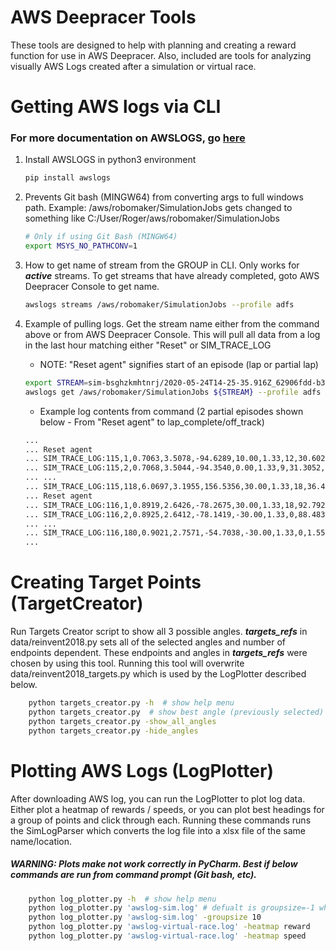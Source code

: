 # AWS Deepracer Tools
These tools are designed to help with planning and creating a reward function for use in AWS Deepracer.
Also, included are tools for analyzing visually AWS Logs created after a simulation or virtual race.

# Getting AWS logs via CLI
### For more documentation on AWSLOGS, go [here](https://github.com/jorgebastida/awslogs)

1. Install AWSLOGS in python3 environment
    ```bash
    pip install awslogs
    ```

2. Prevents Git bash (MINGW64) from converting args to full windows path. 
   Example: /aws/robomaker/SimulationJobs gets changed to something like 
   C:/User/Roger/aws/robomaker/SimulationJobs
    ```bash
    # Only if using Git Bash (MINGW64)
    export MSYS_NO_PATHCONV=1
    ```

3. How to get name of stream from the GROUP in CLI. Only works for __*active*__ streams. 
   To get streams that have already completed, goto AWS Deepracer Console to get name.
    ```bash
    awslogs streams /aws/robomaker/SimulationJobs --profile adfs
    ```

4. Example of pulling logs.  Get the stream name either from the command above or from AWS Deepracer Console. 
   This will pull all data from a log in the last hour matching either "Reset" or SIM_TRACE_LOG 
   * NOTE: "Reset agent" signifies start of an episode (lap or partial lap)
    ```bash
    export STREAM=sim-bsghzkmhtnrj/2020-05-24T14-25-35.916Z_62906fdd-b366-4702-b037-1f71fb05e422/SimulationApplicationLogs
    awslogs get /aws/robomaker/SimulationJobs ${STREAM} --profile adfs --start='1 hour' --filter-pattern=?Reset\ ?SIM_TRACE_LOG > sim-24may.log
    ```
    * Example log contents from command (2 partial episodes shown below - From "Reset agent" to lap_complete/off_track)
    ```bash
    ...
    ... Reset agent
    ... SIM_TRACE_LOG:115,1,0.7063,3.5078,-94.6289,10.00,1.33,12,30.6025,False,True,0.7872,53,17.67,1590332225.6433063,in_progress
    ... SIM_TRACE_LOG:115,2,0.7068,3.5044,-94.3540,0.00,1.33,9,31.3052,False,True,0.8068,53,17.67,1590332225.710158,in_progress
    ... ...
    ... SIM_TRACE_LOG:115,118,6.0697,3.1955,156.5356,30.00,1.33,18,36.4504,True,False,63.1696,25,17.67,1590332233.4615955,off_track
    ... Reset agent
    ... SIM_TRACE_LOG:116,1,0.8919,2.6426,-78.2675,30.00,1.33,18,92.7929,False,True,0.7944,55,17.67,1590332233.888272,in_progress
    ... SIM_TRACE_LOG:116,2,0.8925,2.6412,-78.1419,-30.00,1.33,0,88.4836,False,True,0.8031,55,17.67,1590332233.9341087,in_progress
    ... ...
    ... SIM_TRACE_LOG:116,180,0.9021,2.7571,-54.7038,-30.00,1.33,0,1.5581,True,True,100.0000,54,17.67,1590332245.833309,lap_complete
    ...
    ```
# Creating Target Points (TargetCreator)
Run Targets Creator script to show all 3 possible angles.
__*targets_refs*__ in data/reinvent2018.py sets all of the selected angles and number of endpoints dependent. 
These endpoints and angles in __*targets_refs*__ were chosen by using this tool.
Running this tool will overwrite data/reinvent2018_targets.py which is used by the LogPlotter described below.
```bash
    python targets_creator.py -h  # show help menu
    python targets_creator.py  # show best angle (previously selected)
    python targets_creator.py -show_all_angles
    python targets_creator.py -hide_angles
```

# Plotting AWS Logs (LogPlotter)
After downloading AWS log, you can run the LogPlotter to plot log data.
Either plot a heatmap of rewards / speeds, or you can plot best headings for a group of points and click through each.
Running these commands runs the SimLogParser which converts the log file into a xlsx file of the same name/location.
##### WARNING: Plots make not work correctly in PyCharm. Best if below commands are run from command prompt (Git bash, etc).
```bash
    python log_plotter.py -h  # show help menu
    python log_plotter.py 'awslog-sim.log' # defualt is groupsize=-1 which will show one whole episode per click
    python log_plotter.py 'awslog-sim.log' -groupsize 10
    python log_plotter.py 'awslog-virtual-race.log' -heatmap reward
    python log_plotter.py 'awslog-virtual-race.log' -heatmap speed
```
